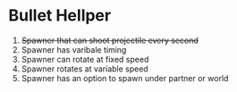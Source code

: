 # Bullet Hellper

1. ~~Spawner that can shoot projectile every second~~
2. Spawner has varibale timing
3. Spawner can rotate at fixed speed
4. Spawner rotates at variable speed
5. Spawner has an option to spawn under partner or world